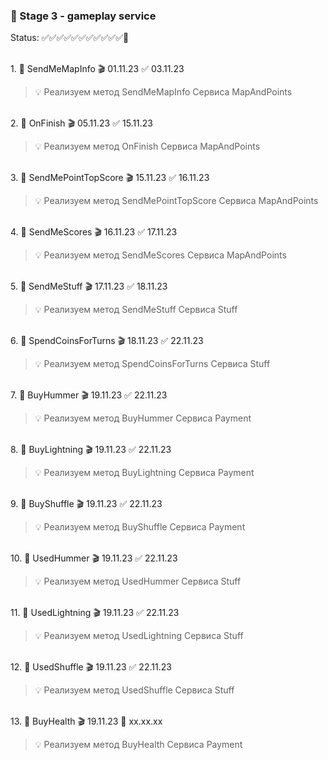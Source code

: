 ### 🥗 Stage 3 - gameplay service 

Status: ✅✅✅✅✅✅✅✅✅✅✅🏁

<br>1. 🧡 SendMeMapInfo 🎬 01.11.23 ✅ 03.11.23

> 💡 Реализуем метод SendMeMapInfo Сервиса MapAndPoints

<br>2. 🧡 OnFinish 🎬 05.11.23 ✅ 15.11.23

> 💡 Реализуем метод OnFinish Сервиса MapAndPoints

<br>3. 🧡 SendMePointTopScore 🎬 15.11.23 ✅ 16.11.23

> 💡 Реализуем метод SendMePointTopScore Сервиса MapAndPoints

<br>4. 🧡 SendMeScores 🎬 16.11.23 ✅ 17.11.23

> 💡 Реализуем метод SendMeScores Сервиса MapAndPoints

<br>5. 🧡 SendMeStuff 🎬 17.11.23 ✅ 18.11.23

> 💡 Реализуем метод SendMeStuff Сервиса Stuff

<br>6. 🧡 SpendCoinsForTurns 🎬 18.11.23 ✅ 22.11.23

> 💡 Реализуем метод SpendCoinsForTurns Сервиса Stuff

<br>7. 🧡 BuyHummer 🎬 19.11.23 ✅ 22.11.23

> 💡 Реализуем метод BuyHummer Сервиса Payment

<br>8. 🧡 BuyLightning 🎬 19.11.23 ✅ 22.11.23

> 💡 Реализуем метод BuyLightning Сервиса Payment

<br>9. 🧡 BuyShuffle 🎬 19.11.23 ✅ 22.11.23

> 💡 Реализуем метод BuyShuffle Сервиса Payment

<br>10. 🧡 UsedHummer 🎬 19.11.23 ✅ 22.11.23

> 💡 Реализуем метод UsedHummer Сервиса Stuff

<br>11. 🧡 UsedLightning 🎬 19.11.23 ✅ 22.11.23

> 💡 Реализуем метод UsedLightning Сервиса Stuff

<br>12. 🧡 UsedShuffle 🎬 19.11.23 ✅ 22.11.23

> 💡 Реализуем метод UsedShuffle Сервиса Stuff

<br>13. 🧡 BuyHealth 🎬 19.11.23 🏁 xx.xx.xx

> 💡 Реализуем метод BuyHealth Сервиса Payment
